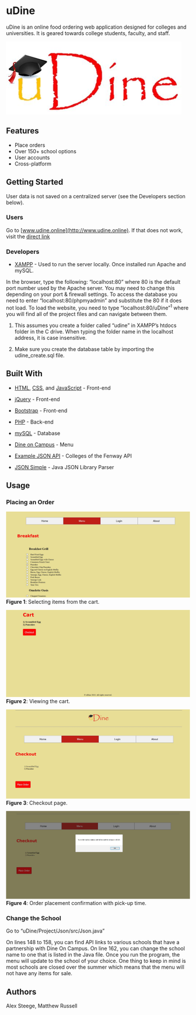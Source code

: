 # uDine

uDine is an online food ordering web application designed for colleges and universities. It is geared towards college students, faculty, and staff.

![uDine Logo](Project/Images/uDineLogoWhite.JPG)

## Features

* Place orders
* Over 150+ school options
* User accounts
* Cross-platform

## Getting Started

User data is not saved on a centralized server (see the Developers section below).
### Users

Go to [www.udine.online](http://www.udine.online). If that does not work, visit the [direct link](http://udine.online.s3-website.us-east-2.amazonaws.com/)


### Developers

* [XAMPP](https://www.apachefriends.org/index.html) - Used to run the server locally.  Once installed run Apache and mySQL.

In the browser, type the following: “localhost:80” where 80 is the default port number used by the Apache server. You may need to change this depending on your port & firewall settings. To access the database you need to enter “localhost:80/phpmyadmin” and substitute the 80 if it does not load. To load the website, you need to type “localhost:80/uDine”<sup>1</sup> where you will find all of the project files and can navigate between them. 

1. This assumes you create a folder called “udine” in XAMPP’s htdocs folder in the C drive. When typing the folder name in the localhost address, it is case insensitive.

2. Make sure you create the database table by importing the udine_create.sql file.

## Built With

* [HTML](https://html.com/), [CSS](https://www.w3.org/Style/CSS/Overview.en.html), and [JavaScript](https://www.javascript.com/) - Front-end
* [jQuery](https://jquery.com//) - Front-end
* [Bootstrap](https://getbootstrap.com/) - Front-end
* [PHP](https://secure.php.net/) - Back-end
* [mySQL](https://www.mysql.com/) - Database

* [Dine on Campus](https://www.dineoncampus.com/) - Menu
* [Example JSON API](https://api.dineoncampus.com/v1/sites/cof/info.json/) - Colleges of the Fenway API
* [JSON Simple](https://github.com/fangyidong/json-simple) - Java JSON Library Parser

## Usage
### Placing an Order
![MenuOrder1](Project/Images/MenuOrdering1.JPG)
<b>Figure 1</b>: Selecting items from the cart.


![MenuOrder2](Project/Images/MenuOrdering2.JPG)
<b>Figure 2</b>: Viewing the cart.


![MenuOrder3](Project/Images/MenuOrdering3.JPG)
<b>Figure 3</b>: Checkout page.


![MenuOrder4](Project/Images/MenuOrdering4.JPG)
<b>Figure 4</b>: Order placement confirmation with pick-up time.

### Change the School

Go to “uDine/Project/Json/src/Json.java”

On lines 148 to 158, you can find API links to various schools that have a partnership with Dine On Campus. On line 162, you can change the school name to one that is listed in the Java file. Once you run the program, the menu will update to the school of your choice. One thing to keep in mind is most schools are closed over the summer which means that the menu will not have any items for sale.



## Authors

Alex Steege,
Matthew Russell
